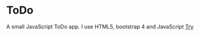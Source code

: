 # ToDo
A small JavaScript ToDo app. I use HTML5, bootstrap 4 and JavaScript 
[Try](https://maruf-ahmed76.github.io/ToDo/)
